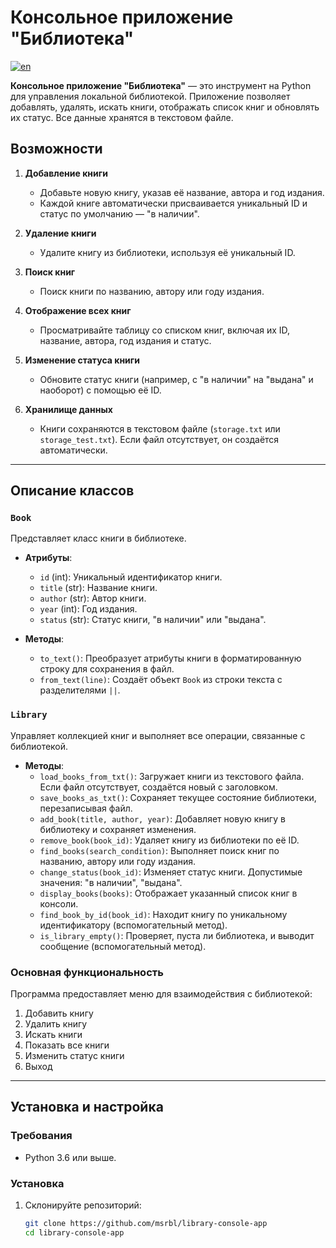 # Консольное приложение "Библиотека"
[![en](https://img.shields.io/badge/lang-en-red.svg)](https://github.com/msrbl/library-console-app/edit/main/README-en.md)

**Консольное приложение "Библиотека"** — это инструмент на Python для управления локальной библиотекой. Приложение позволяет добавлять, удалять, искать книги, отображать список книг и обновлять их статус. Все данные хранятся в текстовом файле.

## Возможности

1. **Добавление книги**
   - Добавьте новую книгу, указав её название, автора и год издания.
   - Каждой книге автоматически присваивается уникальный ID и статус по умолчанию — "в наличии".

2. **Удаление книги**
   - Удалите книгу из библиотеки, используя её уникальный ID.

3. **Поиск книг**
   - Поиск книги по названию, автору или году издания.

4. **Отображение всех книг**
   - Просматривайте таблицу со списком книг, включая их ID, название, автора, год издания и статус.

5. **Изменение статуса книги**
   - Обновите статус книги (например, с "в наличии" на "выдана" и наоборот) с помощью её ID.

6. **Хранилище данных**
   - Книги сохраняются в текстовом файле (`storage.txt` или `storage_test.txt`). Если файл отсутствует, он создаётся автоматически.

---

## Описание классов

### `Book`
Представляет класс книги в библиотеке.

- **Атрибуты**:
  - `id` (int): Уникальный идентификатор книги.
  - `title` (str): Название книги.
  - `author` (str): Автор книги.
  - `year` (int): Год издания.
  - `status` (str): Статус книги, "в наличии" или "выдана".
  
- **Методы**:
  - `to_text()`: Преобразует атрибуты книги в форматированную строку для сохранения в файл.
  - `from_text(line)`: Создаёт объект `Book` из строки текста с разделителями `||`.

### `Library`
Управляет коллекцией книг и выполняет все операции, связанные с библиотекой.

- **Методы**:
  - `load_books_from_txt()`: Загружает книги из текстового файла. Если файл отсутствует, создаётся новый с заголовком.
  - `save_books_as_txt()`: Сохраняет текущее состояние библиотеки, перезаписывая файл.
  - `add_book(title, author, year)`: Добавляет новую книгу в библиотеку и сохраняет изменения.
  - `remove_book(book_id)`: Удаляет книгу из библиотеки по её ID.
  - `find_books(search_condition)`: Выполняет поиск книг по названию, автору или году издания.
  - `change_status(book_id)`: Изменяет статус книги. Допустимые значения: "в наличии", "выдана".
  - `display_books(books)`: Отображает указанный список книг в консоли.
  - `find_book_by_id(book_id)`: Находит книгу по уникальному идентификатору (вспомогательный метод).
  - `is_library_empty()`: Проверяет, пуста ли библиотека, и выводит сообщение (вспомогательный метод).

### Основная функциональность
Программа предоставляет меню для взаимодействия с библиотекой:
1. Добавить книгу
2. Удалить книгу
3. Искать книги
4. Показать все книги
5. Изменить статус книги
6. Выход

---

## Установка и настройка

### Требования
- Python 3.6 или выше.

### Установка
1. Склонируйте репозиторий:
   ```bash
   git clone https://github.com/msrbl/library-console-app
   cd library-console-app
